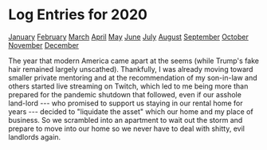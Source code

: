 # Log Entries for 2020

[January](01)
[February](02)
[March](03) 
[April](04) 
[May](05) 
[June](06)
[July](07)
[August](08)
[September](09) 
[October](10) 
[November](11)
[December](12)

The year that modern America came apart at the seems (while Trump's fake
hair remained largely unscathed). Thankfully, I was already moving
toward smaller private mentoring and at the recommendation of my
son-in-law and others started live streaming on Twitch, which led to me
being more than prepared for the pandemic shutdown that followed, even
if our asshole land-lord --- who promised to support us staying in our
rental home for years --- decided to "liquidate the asset" which our
home and my place of business. So we scrambled into an apartment to wait
out the storm and prepare to move into our home so we never have to deal
with shitty, evil landlords again.
